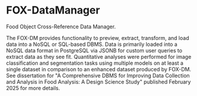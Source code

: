 # FOX-DataManager
Food Object Cross-Reference Data Manager. 

The FOX-DM provides functionality to preview, extract, transform, and load data into a NoSQL or SQL-based DBMS. Data is primarily loaded into a NoSQL data format in PostgreSQL via JSONB for custom user queries to extract data as they see fit. Quantitative analyses were performed for image classification and segmentation tasks using multiple models on at least a single dataset in comparison to an enhanced dataset produced by FOX-DM. See dissertation for "A Comprehensive DBMS for Improving Data Collection and Analysis in Food Analysis: A Design Science Study" published February 2025 for more details. 
